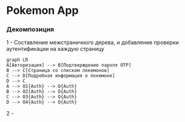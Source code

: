 # Pokemon App



### Декомпозиция

1 - Составление межстраничного дерева, и добавление проверки аутентификации на каждую страницу
```mermaid
graph LR
A[Авторизация] --> B[Подтверждение пароля OTP]
B --> C[Страница со списком покемонов]
C --> D[Подробная информация о покемоне]
D --> C
A --> O1{Auth} --> O{Auth}
B --> O2{Auth} --> O{Auth}
C --> O3{Auth} --> O{Auth}
D --> O4{Auth} --> O{Auth}
```

2 - 
